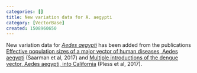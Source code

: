 ```yaml
---
categories: []
title: New variation data for A. aegypti
category: [VectorBase]
created: 1508960650
---
```

New variation data for <i><a href="/organisms/aedes-aegypti">Aedes aegypti</a></i> has been added from the publications <a href="/publications/effective-population-sizes-major-vector-human-diseases-aedes-aegypti">Effective population sizes of a major vector of human diseases, Aedes aegypti</a> (Saarman et al, 2017) and <a href="/publications/multiple-introductions-dengue-vector-aedes-aegypti-california#overlay-context=publications">Multiple introductions of the dengue vector, Aedes aegypti, into California</a> (Pless et al, 2017).
